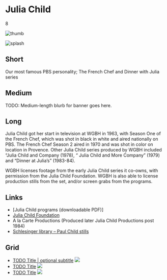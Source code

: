 # Julia Child

8

![thumb](https://s3.amazonaws.com/wgbhstocksales.org/content/collections/julia_child/julia-thumb_348x196.png)

![splash](https://s3.amazonaws.com/wgbhstocksales.org/content/collections/julia_child/julia_collection_main_770x433.png)

## Short

Our most famous PBS personality;
The French Chef and Dinner with Julia series

## Medium

TODO: Medium-length blurb for banner goes here.

## Long

Julia Child got her start in television at WGBH in 1963, with Season One of the 
French Chef, which was shot in black in white and aired nationally on PBS.  The 
French Chef Season 2 aired in 1970 and was shot in color on location in Provence.
Other Julia Child series produced by WGBH included “Julia Child and Company (1978), 
“ Julia Child and More Company” (1979)  and “Dinner at Julia’s” (1983-84).
  
WGBH licenses footage from the early Julia Child series it co-owns, with permission 
from the Julia Child Foundation.    WGBH is also able to license production stills 
from the set, and/or screen grabs from the programs.   

## Links

- [Julia Child programs (downloadable PDF)]
- [Julia Child Foundation](http://www.juliachildfoundation.org)
- A la Carte Productions (Produced later Julia Child Productions post 1984)
- [Schlesinger library – Paul Child stills](http://tinyurl.com/9lv329u)

## Grid

- [TODO Title | optional subtitle](/TODO) ![](http://placehold.it/348x196)
- [TODO Title](/TODO) ![](http://placehold.it/348x196)
- [TODO Title](/TODO) ![](http://placehold.it/348x196)
